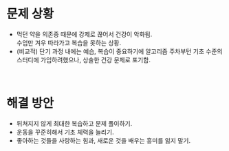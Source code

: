 # 문제 상황

- 먹던 약을 의존증 때문에 강제로 끊어서 건강이 악화됨. <br>수업만 겨우 따라가고 복습을 못하는 상황.
- (비교적) 단기 과정 내에는 예습, 복습이 중요하기에 알고리즘 주차부턴 기초 수준의 스터디에 가입하려했으나, 상술한 건강 문제로 포기함.

&nbsp;
# 해결 방안

- 뒤쳐지지 않게 최대한 복습하고 문제 풀이하기. 
- 운동을 꾸준히해서 기초 체력을 늘리기.
- 좋아하는 것들을 사랑하는 힘과, 새로운 것을 배우는 흥미를 잃지 말기.
